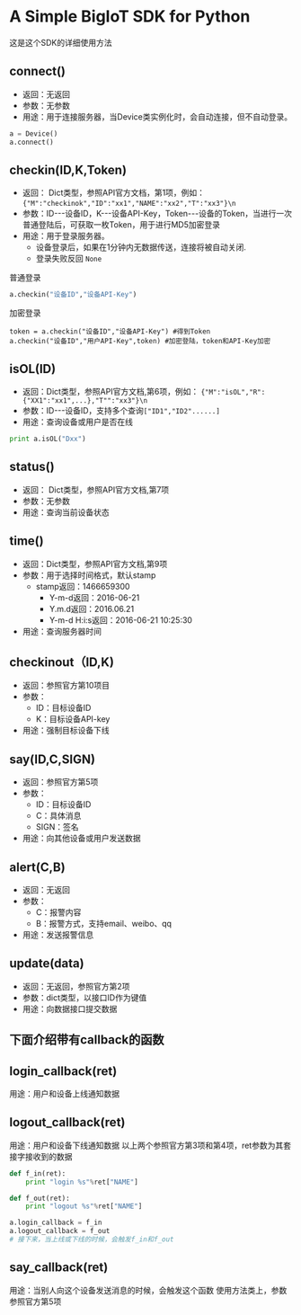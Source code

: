 # A Simple BigIoT SDK for Python
这是这个SDK的详细使用方法

## connect()
* 返回：无返回
* 参数：无参数
* 用途：用于连接服务器，当Device类实例化时，会自动连接，但不自动登录。
```python
a = Device()
a.connect()
```

## checkin(ID,K,Token)
* 返回： Dict类型，参照API官方文档，第1项，例如：
  ``` {"M":"checkinok","ID":"xx1","NAME":"xx2","T":"xx3"}\n ```
* 参数：ID---设备ID，K---设备API-Key，Token---设备的Token，当进行一次普通登陆后，可获取一枚Token，用于进行MD5加密登录
* 用途：用于登录服务器。
  * 设备登录后，如果在1分钟内无数据传送，连接将被自动关闭.
  * 登录失败反回 `None`

普通登录
```python
a.checkin("设备ID","设备API-Key")
```
加密登录
```
token = a.checkin("设备ID","设备API-Key") #得到Token
a.checkin("设备ID","用户API-Key",token) #加密登陆，token和API-Key加密
```
## isOL(ID)
* 返回：Dict类型，参照API官方文档,第6项，例如：
  ``` {"M":"isOL","R":{"XX1":"xx1",...},"T"":"xx3"}\n ```
* 参数：ID---设备ID，支持多个查询``` ["ID1","ID2"......] ```
* 用途：查询设备或用户是否在线
```python
print a.isOL("Dxx")
```

## status()
* 返回： Dict类型，参照API官方文档,第7项
* 参数：无参数
* 用途：查询当前设备状态

## time()
* 返回：Dict类型，参照API官方文档,第9项
* 参数：用于选择时间格式，默认stamp
  * stamp返回：1466659300
    * Y-m-d返回：2016-06-21
    * Y.m.d返回：2016.06.21
    * Y-m-d H:i:s返回：2016-06-21 10:25:30
* 用途：查询服务器时间

## checkinout（ID,K)
* 返回：参照官方第10项目
* 参数：
	* ID：目标设备ID
	* K：目标设备API-key
* 用途：强制目标设备下线

## say(ID,C,SIGN)
* 返回：参照官方第5项
* 参数：
	* ID：目标设备ID
	* C：具体消息
	* SIGN：签名
* 用途：向其他设备或用户发送数据

## alert(C,B)
* 返回：无返回
* 参数：
	* C：报警内容
	* B：报警方式，支持email、weibo、qq
* 用途：发送报警信息

## update(data)
* 返回：无返回，参照官方第2项
* 参数：dict类型，以接口ID作为键值
* 用途：向数据接口提交数据

下面介绍带有callback的函数
---
## login_callback(ret)
用途：用户和设备上线通知数据

## logout_callback(ret)
用途：用户和设备下线通知数据
以上两个参照官方第3项和第4项，ret参数为其套接字接收到的数据
```python
def f_in(ret):
	print "login %s"%ret["NAME"]

def f_out(ret):
	print "logout %s"%ret["NAME"]

a.login_callback = f_in
a.logout_callback = f_out
# 接下来，当上线或下线的时候，会触发f_in和f_out
```

## say_callback(ret)
用途：当别人向这个设备发送消息的时候，会触发这个函数
使用方法类上，参数参照官方第5项
